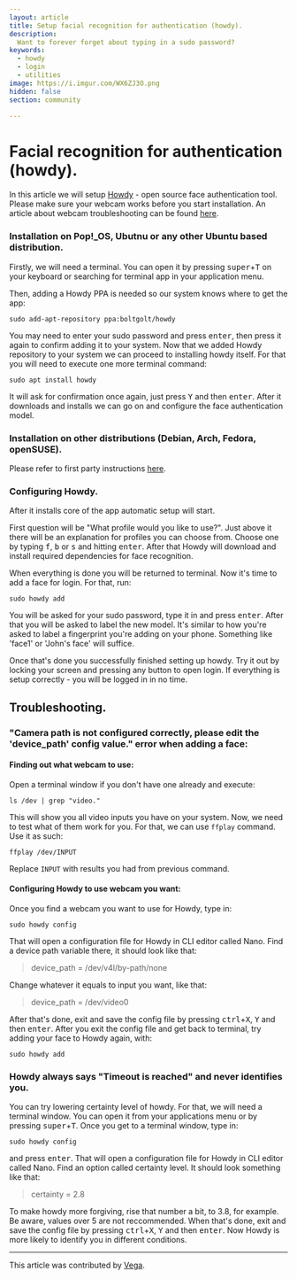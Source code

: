 ```yaml
---
layout: article
title: Setup facial recognition for authentication (howdy).
description: 
  Want to forever forget about typing in a sudo password?
keywords:
  - howdy
  - login
  - utilities
image: https://i.imgur.com/WX6ZJ3O.png
hidden: false
section: community

---
```


# Facial recognition for authentication (howdy).

In this article we will setup [Howdy](https://github.com/Boltgolt/howdy) - open source face authentication tool.
Please make sure your webcam works before you start installation. An article about webcam troubleshooting can be found [here](https://support.system76.com/articles/webcam/).


### Installation on Pop!_OS, Ubutnu or any other Ubuntu based distribution.
  
Firstly, we will need a terminal. You can open it by pressing <kbd>super</kbd>+<kbd>T</kbd> on your keyboard or searching for terminal app in your application menu.

Then, adding a Howdy PPA is needed so our system knows where to get the app:
```
sudo add-apt-repository ppa:boltgolt/howdy
```
You may need to enter your sudo password and press <kbd>enter</kbd>, then press it again to confirm adding it to your system.
Now that we added Howdy repository to your system we can proceed to installing howdy itself. For that you will need to execute one more terminal command:
```
sudo apt install howdy
```
It will ask for confirmation once again, just press <kbd>Y</kbd> and then <kbd>enter</kbd>. After it downloads and installs we can go on and configure the face authentication model.

### Installation on other distributions (Debian, Arch, Fedora, openSUSE).
Please refer to first party instructions [here](https://github.com/Boltgolt/howdy#installation).

### Configuring Howdy.
After it installs core of the app automatic setup will start. 

First question will be "What profile would you like to use?". Just above it there will be an explanation for profiles you can choose from. Choose one by typing <kbd>f</kbd>, <kbd>b</kbd> or <kbd>s</kbd> and hitting <kbd>enter</kbd>.
After that Howdy will download and install required dependencies for face recognition.

When everything is done you will be returned to terminal. Now it's time to add a face for login. For that, run:
```
sudo howdy add
```
You will be asked for your sudo password, type it in and press <kbd>enter</kbd>. 
After that you will be asked to label the new model. It's similar to how you're asked to label a fingerprint you're adding on your phone. Something like 'face1' or 'John's face' will suffice.

Once that's done you successfully finished setting up howdy. Try it out by locking your screen and pressing any button to open login. If everything is setup correctly - you will be logged in in no time.

## Troubleshooting.

### "Camera path is not configured correctly, please edit the 'device_path' config value." error when adding a face:

#### Finding out what webcam to use:
Open a terminal window if you don't have one already and execute:
```
ls /dev | grep "video."
```
This will show you all video inputs you have on your system.
Now, we need to test what of them work for you. 
For that, we can use `ffplay` command. Use it as such:
```
ffplay /dev/INPUT
```
Replace `INPUT` with results you had from previous command.

#### Configuring Howdy to use webcam you want:
Once you find a webcam you want to use for Howdy, type in:
```
sudo howdy config
```
That will open a configuration file for Howdy in CLI editor called Nano.
Find a device path variable there, it should look like that:
> device_path = /dev/v4l/by-path/none

Change whatever it equals to input you want, like that:
> device_path = /dev/video0

After that's done, exit and save the config file by pressing <kbd>ctrl</kbd>+<kbd>X</kbd>, <kbd>Y</kbd> and then <kbd>enter</kbd>.
After you exit the config file and get back to terminal, try adding your face to Howdy again, with:
```
sudo howdy add
```



### Howdy always says "Timeout is reached" and never identifies you.
You can try lowering certainty level of howdy. For that, we will need a terminal window. You can open it from your applications menu or by pressing <kbd>super</kbd>+<kbd>T</kbd>.
Once you get to a terminal window, type in:
```
sudo howdy config
```
and press <kbd>enter</kbd>. That will open a configuration file for Howdy in CLI editor called Nano.
Find an option called certainty level. It should look something like that:
> certainty = 2.8

To make howdy more forgiving, rise that number a bit, to 3.8, for example. Be aware, values over 5 are not reccommended. 
When that's done, exit and save the config file by pressing <kbd>ctrl</kbd>+<kbd>X</kbd>, <kbd>Y</kbd> and then <kbd>enter</kbd>.
Now Howdy is more likely to identify you in different conditions.

---

This article was contributed by [Vega](https://github.com/smth-0).
